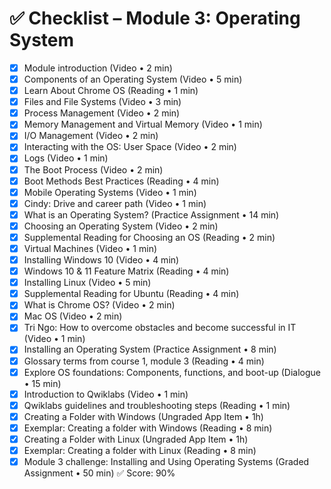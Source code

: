 # ✅ Checklist – Module 3: Operating System

- [x] Module introduction (Video • 2 min)
- [x] Components of an Operating System (Video • 5 min)
- [x] Learn About Chrome OS (Reading • 1 min)
- [x] Files and File Systems (Video • 3 min)
- [x] Process Management (Video • 2 min)
- [x] Memory Management and Virtual Memory (Video • 1 min)
- [x] I/O Management (Video • 2 min)
- [x] Interacting with the OS: User Space (Video • 2 min)
- [x] Logs (Video • 1 min)
- [x] The Boot Process (Video • 2 min)
- [x] Boot Methods Best Practices (Reading • 4 min)
- [x] Mobile Operating Systems (Video • 1 min)
- [x] Cindy: Drive and career path (Video • 1 min)
- [x] What is an Operating System? (Practice Assignment • 14 min)
- [x] Choosing an Operating System (Video • 2 min)
- [x] Supplemental Reading for Choosing an OS (Reading • 2 min)
- [x] Virtual Machines (Video • 1 min)
- [x] Installing Windows 10 (Video • 4 min)
- [x] Windows 10 & 11 Feature Matrix (Reading • 4 min)
- [x] Installing Linux (Video • 5 min)
- [x] Supplemental Reading for Ubuntu (Reading • 4 min)
- [x] What is Chrome OS? (Video • 2 min)
- [x] Mac OS (Video • 2 min)
- [x] Tri Ngo: How to overcome obstacles and become successful in IT (Video • 1 min)
- [x] Installing an Operating System (Practice Assignment • 8 min)
- [x] Glossary terms from course 1, module 3 (Reading • 4 min)
- [x] Explore OS foundations: Components, functions, and boot-up (Dialogue • 15 min)
- [x] Introduction to Qwiklabs (Video • 1 min)
- [x] Qwiklabs guidelines and troubleshooting steps (Reading • 1 min)
- [x] Creating a Folder with Windows (Ungraded App Item • 1h)
- [x] Exemplar: Creating a folder with Windows (Reading • 8 min)
- [x] Creating a Folder with Linux (Ungraded App Item • 1h)
- [x] Exemplar: Creating a folder with Linux (Reading • 8 min)
- [x] Module 3 challenge: Installing and Using Operating Systems (Graded Assignment • 50 min) ✅ Score: 90%
